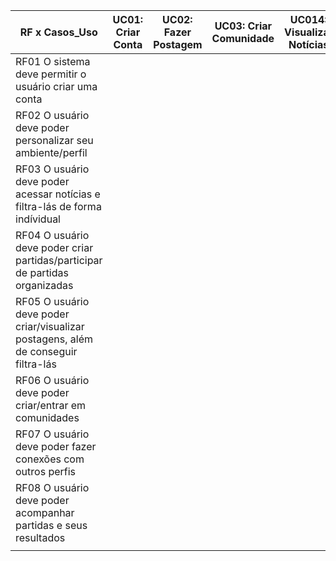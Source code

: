| RF x Casos_Uso | UC01: Criar Conta | UC02: Fazer Postagem | UC03: Criar Comunidade | UC014: Visualizar Notícias | UC05: Criar Partidas | UC06: Enviar Mensagem |
|----------|----------|----------|----------|----------|----------|----------|
| RF01	O sistema deve permitir o usuário criar uma conta          |          |          |          |          |          |          |         
| RF02	O usuário deve poder personalizar seu ambiente/perfil          |          |          |          |          |          |          |         
| RF03	O usuário deve poder acessar notícias e filtra-lás de forma indívidual          |          |          |          |          |          |          |     
| RF04	O usuário deve poder criar partidas/participar de partidas organizadas         |          |          |          |          |          |          |          
| RF05	O usuário deve poder criar/visualizar postagens, além de conseguir filtra-lás         |          |          |          |          |          |          |          
| RF06	O usuário deve poder criar/entrar em comunidades         |          |          |          |          |          |          |          
| RF07	O usuário deve poder fazer conexões com outros perfis       |          |          |          |          |          |          |         
| RF08	O usuário deve poder acompanhar partidas e seus resultados         |          |          |          |          |          |          |         
|          |          |          |          |          |          |          |         

